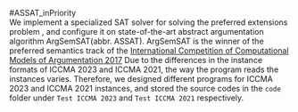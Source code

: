 #ASSAT_inPriority  
We implement a specialized SAT solver for solving the preferred extensions problem , and configure it on state-of-the-art abstract argumentation algorithm ArgSemSAT(abbr. ASSAT). 
ArgSemSAT is the winner of the preferred semantics track of the [International Competition of Computational Models of Argumentation 2017](http://argumentationcompetition.org/2017/index.html) 
Due to the differences in the instance formats of ICCMA 2023 and ICCMA 2021, the way the program reads the instances varies. Therefore, we designed different programs for ICCMA 2023 and ICCMA 2021 instances, and stored the source codes in the `code` folder under `Test ICCMA 2023` and `Test ICCMA 2021` respectively.
